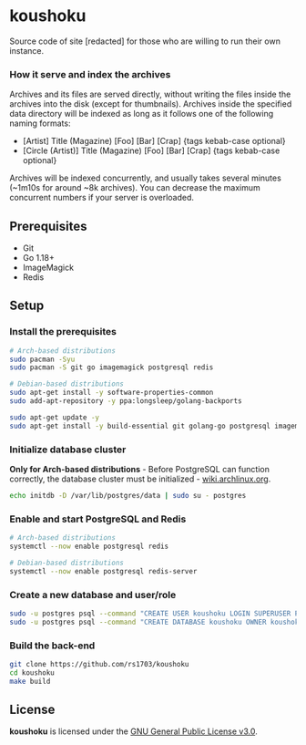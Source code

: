 # koushoku

Source code of site [redacted] for those who are willing to run their own instance.

### How it serve and index the archives

Archives and its files are served directly, without writing the files inside the archives into the disk (except for thumbnails). Archives inside the specified data directory will be indexed as long as it follows one of the following naming formats:

- [Artist] Title (Magazine) [Foo] [Bar] [Crap] {tags kebab-case optional}
- [Circle (Artist)] Title (Magazine) [Foo] [Bar] [Crap] {tags kebab-case optional}

Archives will be indexed concurrently, and usually takes several minutes (~1m10s for around ~8k archives). You can decrease the maximum concurrent numbers if your server is overloaded.

## Prerequisites

- Git
- Go 1.18+
- ImageMagick
- Redis

## Setup

### Install the prerequisites

```sh
# Arch-based distributions
sudo pacman -Syu
sudo pacman -S git go imagemagick postgresql redis

# Debian-based distributions
sudo apt-get install -y software-properties-common
sudo add-apt-repository -y ppa:longsleep/golang-backports

sudo apt-get update -y
sudo apt-get install -y build-essential git golang-go postgresql imagemagick redis-server
```

### Initialize database cluster

**Only for Arch-based distributions** - Before PostgreSQL can function correctly, the database cluster must be initialized - [wiki.archlinux.org](https://wiki.archlinux.org/title/PostgreSQL#Installation).

```sh
echo initdb -D /var/lib/postgres/data | sudo su - postgres
```

### Enable and start PostgreSQL and Redis

```sh
# Arch-based distributions
systemctl --now enable postgresql redis

# Debian-based distributions
systemctl --now enable postgresql redis-server
```

### Create a new database and user/role

```sh
sudo -u postgres psql --command "CREATE USER koushoku LOGIN SUPERUSER PASSWORD 'koushoku';"
sudo -u postgres psql --command "CREATE DATABASE koushoku OWNER koushoku;"
```

### Build the back-end

```sh
git clone https://github.com/rs1703/koushoku
cd koushoku
make build
```

## License

**koushoku** is licensed under the [GNU General Public License v3.0](https://www.gnu.org/licenses/gpl-3.0.en.html).
